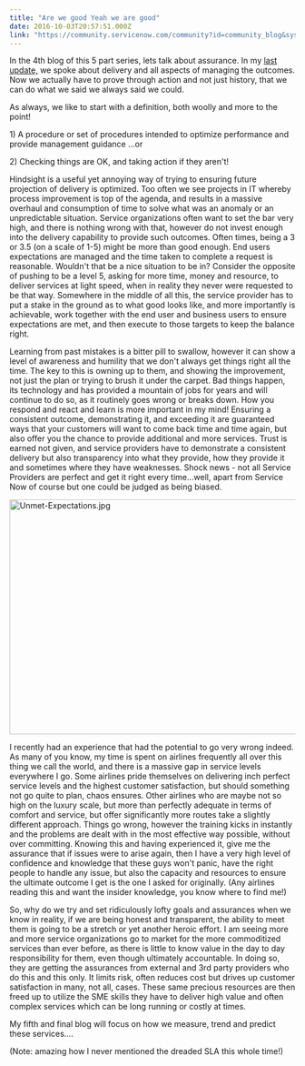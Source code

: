 ```yaml
---
title: "Are we good Yeah we are good"
date: 2016-10-03T20:57:51.000Z
link: "https://community.servicenow.com/community?id=community_blog&sys_id=675d2a29dbd0dbc01dcaf3231f96190f"
---
```

<p>In the 4th blog of this 5 part series, lets talk about assurance. In my <a title="" _jive_internal="true" href="/community?id=community_blog&sys_id=936d2e29dbd0dbc01dcaf3231f9619ff">last update,</a> we spoke about delivery and all aspects of managing the outcomes. Now we actually have to prove through action and not just history, that we can do what we said we always said we could.</p><p></p><p>As always, we like to start with a definition, both woolly and more to the point!</p><p>1) A procedure or set of procedures intended to optimize performance and provide management guidance …or</p><p></p><p>2) Checking things are OK, and taking action if they aren't!</p><p></p><p>Hindsight is a useful yet annoying way of trying to ensuring future projection of delivery is optimized. Too often we see projects in IT whereby process improvement is top of the agenda, and results in a massive overhaul and consumption of time to solve what was an anomaly or an unpredictable situation. Service organizations often want to set the bar very high, and there is nothing wrong with that, however do not invest enough into the delivery capability to provide such outcomes. Often times, being a 3 or 3.5 (on a scale of 1-5) might be more than good enough. End users expectations are managed and the time taken to complete a request is reasonable. Wouldn't that be a nice situation to be in? Consider the opposite of pushing to be a level 5, asking for more time, money and resource, to deliver services at light speed, when in reality they never were requested to be that way. Somewhere in the middle of all this, the service provider has to put a stake in the ground as to what good looks like, and more importantly is achievable, work together with the end user and business users to ensure expectations are met, and then execute to those targets to keep the balance right. </p><p></p><p>Learning from past mistakes is a bitter pill to swallow, however it can show a level of awareness and humility that we don't always get things right all the time. The key to this is owning up to them, and showing the improvement, not just the plan or trying to brush it under the carpet. Bad things happen, its technology and has provided a mountain of jobs for years and will continue to do so, as it routinely goes wrong or breaks down. How you respond and react and learn is more important in my mind! Ensuring a consistent outcome, demonstrating it, and exceeding it are guaranteed ways that your customers will want to come back time and time again, but also offer you the chance to provide additional and more services. Trust is earned not given, and service providers have to demonstrate a consistent delivery but also transparency into what they provide, how they provide it and sometimes where they have weaknesses. Shock news - not all Service Providers are perfect and get it right every time…well, apart from Service Now of course but one could be judged as being biased.</p><p></p><p><img  alt="Unmet-Expectations.jpg" class="image-1 jive-image" src="0e26388edb9c57049c9ffb651f961979.iix" style="width: 620px; height: 413px;"/></p><p></p><p>I recently had an experience that had the potential to go very wrong indeed. As many of you know, my time is spent on airlines frequently all over this thing we call the world, and there is a massive gap in service levels everywhere I go. Some airlines pride themselves on delivering inch perfect service levels and the highest customer satisfaction, but should something not go quite to plan, chaos ensures. Other airlines who are maybe not so high on the luxury scale, but more than perfectly adequate in terms of comfort and service, but offer significantly more routes take a slightly different approach. Things go wrong, however the training kicks in instantly and the problems are dealt with in the most effective way possible, without over committing. Knowing this and having experienced it, give me the assurance that if issues were to arise again, then I have a very high level of confidence and knowledge that these guys won't panic, have the right people to handle any issue, but also the capacity and resources to ensure the ultimate outcome I get is the one I asked for originally. (Any airlines reading this and want the insider knowledge, you know where to find me!)</p><p></p><p>So, why do we try and set ridiculously lofty goals and assurances when we know in reality, if we are being honest and transparent, the ability to meet them is going to be a stretch or yet another heroic effort. I am seeing more and more service organizations go to market for the more commoditized services than ever before, as there is little to know value in the day to day responsibility for them, even though ultimately accountable. In doing so, they are getting the assurances from external and 3rd party providers who do this and this only. It limits risk, often reduces cost but drives up customer satisfaction in many, not all, cases. These same precious resources are then freed up to utilize the SME skills they have to deliver high value and often complex services which can be long running or costly at times. </p><p></p><p>My fifth and final blog will focus on how we measure, trend and predict these services….</p><p></p><p>(Note: amazing how I never mentioned the dreaded SLA this whole time!)</p>